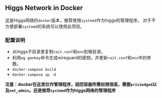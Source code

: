 ## Higgs Network in Docker

这是Higgs网络的`docker`版本，推荐使用`systemd`作为higgs的管理程序。
对于不方便部署`systemd`的系统可以使用此项目。

### 配置说明

* 从higgs子目录里复制`rait.conf`和`env`到根目录。
* 利用`wg genkey`命令生成wireguard的密钥，并更新`rait.conf`和`env`中的参数。
* `docker-compose build`
* `docker-compose up -d`

**注意：docker在这里仅作管理程序，因而容器所需权限很高，需要`priviedged`以及`net_admin`。还是推荐`systemd`作为higgs网络的管理程序**
